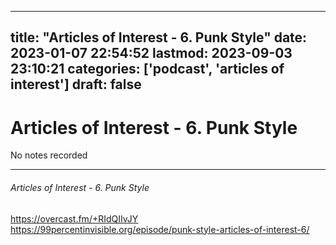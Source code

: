 
---
title: "Articles of Interest - 6. Punk Style"
date: 2023-01-07 22:54:52
lastmod: 2023-09-03 23:10:21
categories: ['podcast', 'articles of interest']
draft: false
---


# Articles of Interest - 6. Punk Style

No notes recorded

- - -
###### Articles of Interest - 6. Punk Style

https://overcast.fm/+RIdQIIvJY  
https://99percentinvisible.org/episode/punk-style-articles-of-interest-6/

<!-- #public #podcast #articles of interest# -->

<!-- {BearID:CC0D3CD1-04A6-4C65-A6FA-EF3255E8D803-28016-00002D97F23D832C} -->
